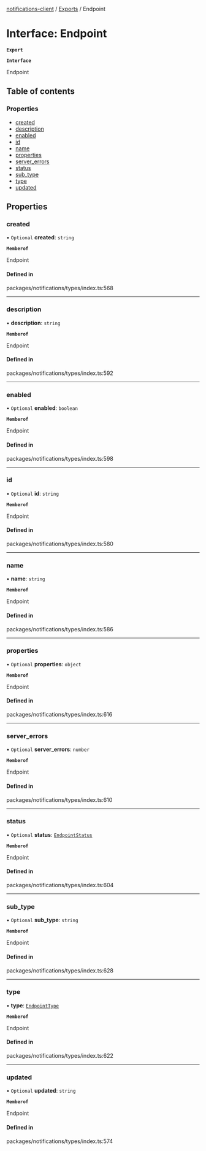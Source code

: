 [notifications-client](../README.md) / [Exports](../modules.md) / Endpoint

# Interface: Endpoint

**`Export`**

**`Interface`**

Endpoint

## Table of contents

### Properties

- [created](Endpoint.md#created)
- [description](Endpoint.md#description)
- [enabled](Endpoint.md#enabled)
- [id](Endpoint.md#id)
- [name](Endpoint.md#name)
- [properties](Endpoint.md#properties)
- [server\_errors](Endpoint.md#server_errors)
- [status](Endpoint.md#status)
- [sub\_type](Endpoint.md#sub_type)
- [type](Endpoint.md#type)
- [updated](Endpoint.md#updated)

## Properties

### created

• `Optional` **created**: `string`

**`Memberof`**

Endpoint

#### Defined in

packages/notifications/types/index.ts:568

___

### description

• **description**: `string`

**`Memberof`**

Endpoint

#### Defined in

packages/notifications/types/index.ts:592

___

### enabled

• `Optional` **enabled**: `boolean`

**`Memberof`**

Endpoint

#### Defined in

packages/notifications/types/index.ts:598

___

### id

• `Optional` **id**: `string`

**`Memberof`**

Endpoint

#### Defined in

packages/notifications/types/index.ts:580

___

### name

• **name**: `string`

**`Memberof`**

Endpoint

#### Defined in

packages/notifications/types/index.ts:586

___

### properties

• `Optional` **properties**: `object`

**`Memberof`**

Endpoint

#### Defined in

packages/notifications/types/index.ts:616

___

### server\_errors

• `Optional` **server\_errors**: `number`

**`Memberof`**

Endpoint

#### Defined in

packages/notifications/types/index.ts:610

___

### status

• `Optional` **status**: [`EndpointStatus`](../enums/EndpointStatus.md)

**`Memberof`**

Endpoint

#### Defined in

packages/notifications/types/index.ts:604

___

### sub\_type

• `Optional` **sub\_type**: `string`

**`Memberof`**

Endpoint

#### Defined in

packages/notifications/types/index.ts:628

___

### type

• **type**: [`EndpointType`](../enums/EndpointType.md)

**`Memberof`**

Endpoint

#### Defined in

packages/notifications/types/index.ts:622

___

### updated

• `Optional` **updated**: `string`

**`Memberof`**

Endpoint

#### Defined in

packages/notifications/types/index.ts:574
